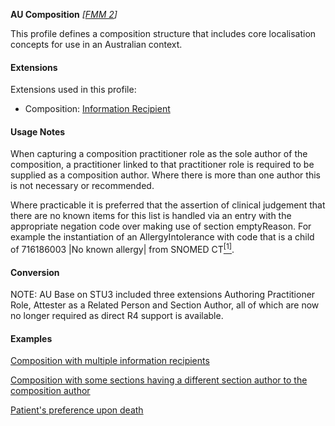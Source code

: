 **AU Composition**  *[[FMM 2](guidance.html)]*

This profile defines a composition structure that includes core localisation concepts for use in an Australian context.


#### Extensions 
Extensions used in this profile:   
* Composition: [Information Recipient](StructureDefinition-information-recipient.html)


#### Usage Notes

When capturing a composition practitioner role as the sole author of the composition, a practitioner linked to that practitioner role is required to be supplied as a composition author. Where there is more than one author this is not necessary or recommended.

Where practicable it is preferred that the assertion of clinical judgement that there are no known items for this list is handled via an entry with the appropriate negation code over making use of section emptyReason. For example the instantiation of an AllergyIntolerance with code that is a child of 716186003 \|No known allergy\| from SNOMED CT[<sup>[1]</sup>](https://www.snomed.org).


#### Conversion

NOTE: AU Base on STU3 included three extensions Authoring Practitioner Role, Attester as a Related Person and Section Author, all of which are now no longer required as direct R4 support is available.

#### Examples

[Composition with multiple information recipients](Composition-multiple-information-recipients.html)

[Composition with some sections having a different section author to the composition author](Composition-different-authors.html)

[Patient's preference upon death](Composition-example0.html)



